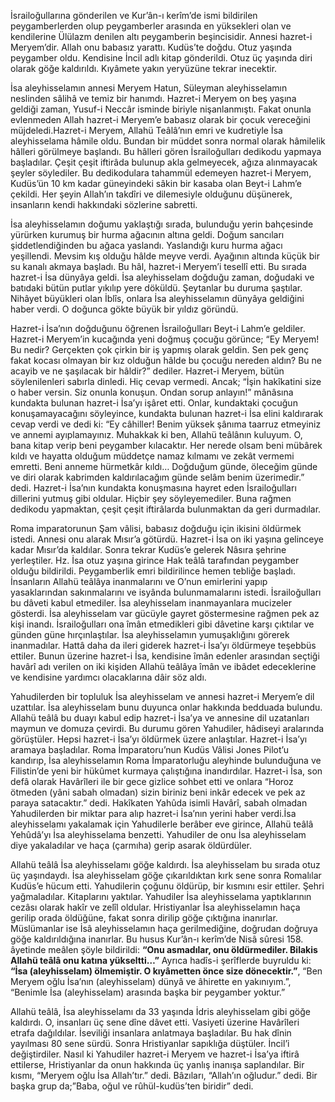 [//]: # (# Hz. İsa &#40;a.s.&#41;)

İsrailoğullarına gönderilen ve Kur’ân-ı kerîm’de ismi bildirilen peygamberlerden olup peygamberler arasında en yüksekleri olan ve kendilerine Ülülazm denilen altı peygamberin beşincisidir. Annesi hazret-i Meryem’dir. Allah onu babasız yarattı. Kudüs’te doğdu. Otuz yaşında peygamber oldu. Kendisine İncil adlı kitap gönderildi. Otuz üç yaşında diri olarak göğe kaldırıldı. Kıyâmete yakın yeryüzüne tekrar inecektir.

İsa aleyhisselamın annesi Meryem Hatun, Süleyman aleyhisselamın neslinden sâlihâ ve temiz bir hanımdı. Hazret-i Meryem on beş yaşına geldiği zaman, Yusuf-i Neccâr isminde biriyle nişanlanmıştı. Fakat onunla evlenmeden Allah hazret-i Meryem’e babasız olarak bir çocuk vereceğini müjdeledi.Hazret-i Meryem, Allahü Teâlâ’nın emri ve kudretiyle İsa aleyhisselama hâmile oldu. Bundan bir müddet sonra normal olarak hâmilelik hâlleri görülmeye başlandı. Bu hâlleri gören İsrailoğulları dedikodu yapmaya başladılar. Çeşit çeşit iftirâda bulunup akla gelmeyecek, ağıza alınmayacak şeyler söylediler. Bu dedikodulara tahammül edemeyen hazret-i Meryem, Kudüs’ün 10 km kadar güneyindeki sâkin bir kasaba olan Beyt-i Lahm’e çekildi. Her şeyin Allah’ın takdîri ve dilemesiyle olduğunu düşünerek, insanların kendi hakkındaki sözlerine sabretti.

İsa aleyhisselamın doğumu yaklaştığı sırada, bulunduğu yerin bahçesinde yürürken kurumuş bir hurma ağacının altına geldi. Doğum sancıları şiddetlendiğinden bu ağaca yaslandı. Yaslandığı kuru hurma ağacı yeşillendi. Mevsim kış olduğu hâlde meyve verdi. Ayağının altında küçük bir su kanalı akmaya başladı. Bu hâl, hazret-i Meryem’i tesellî etti. Bu sırada hazret-i İsa dünyâya geldi. İsa aleyhisselam doğduğu zaman, doğudaki ve batıdaki bütün putlar yıkılıp yere döküldü. Şeytanlar bu duruma şaştılar. Nihâyet büyükleri olan İblîs, onlara İsa aleyhisselamın dünyâya geldiğini haber verdi. O doğunca gökte büyük bir yıldız göründü.

Hazret-i İsa’nın doğduğunu öğrenen İsrailoğulları Beyt-i Lahm’e geldiler. Hazret-i Meryem’in kucağında yeni doğmuş çocuğu görünce; “Ey Meryem! Bu nedir? Gerçekten çok çirkin bir iş yapmış olarak geldin. Sen pek genç fakat kocası olmayan bir kız olduğun hâlde bu çocuğu nereden aldın? Bu ne acayib ve ne şaşılacak bir hâldir?” dediler. Hazret-i Meryem, bütün söylenilenleri sabırla dinledi. Hiç cevap vermedi. Ancak; “İşin hakîkatini size o haber versin. Siz onunla konuşun. Ondan sorup anlayın!” mânâsına kundakta bulunan hazret-i İsa’yı işâret etti. Onlar, kundaktaki çocuğun konuşamayacağını söyleyince, kundakta bulunan hazret-i İsa elini kaldırarak cevap verdi ve dedi ki: “Ey câhiller! Benim yüksek şânıma taarruz etmeyiniz ve annemi ayıplamayınız. Muhakkak ki ben, Allahü teâlânın kuluyum. O, bana kitap verip beni peygamber kılacaktır. Her nerede olsam beni mübârek kıldı ve hayatta olduğum müddetçe namaz kılmamı ve zekât vermemi emretti. Beni anneme hürmetkâr kıldı… Doğduğum günde, öleceğim günde ve diri olarak kabrimden kaldırılacağım günde selâm benim üzerimedir.” dedi. Hazret-i İsa’nın kundakta konuşmasına hayret eden İsrailoğulları dillerini yutmuş gibi oldular. Hiçbir şey söyleyemediler. Buna rağmen dedikodu yapmaktan, çeşit çeşit iftirâlarda bulunmaktan da geri durmadılar.

Roma imparatorunun Şam vâlisi, babasız doğduğu için ikisini öldürmek istedi. Annesi onu alarak Mısır’a götürdü. Hazret-i İsa on iki yaşına gelinceye kadar Mısır’da kaldılar. Sonra tekrar Kudüs’e gelerek Nâsıra şehrine yerleştiler. Hz. İsa otuz yaşına girince Hak teâlâ tarafından peygamber olduğu bildirildi. Peygamberlik emri bildirilince hemen tebliğe başladı. İnsanların Allahü teâlâya inanmalarını ve O’nun emirlerini yapıp yasaklarından sakınmalarını ve isyânda bulunmamalarını istedi. İsrailoğulları bu dâveti kabul etmediler. İsa aleyhisselam inanmayanlara mucizeler gösterdi. İsa aleyhisselam var gücüyle gayret göstermesine rağmen pek az kişi inandı. İsrailoğulları ona îmân etmedikleri gibi dâvetine karşı çıktılar ve günden güne hırçınlaştılar. İsa aleyhisselamın yumuşaklığını görerek inanmadılar. Hattâ daha da ileri giderek hazret-i İsa’yı öldürmeye teşebbüs ettiler. Bunun üzerine hazret-i İsa, kendisine îmân edenler arasından seçtiği havârî adı verilen on iki kişiden Allahü teâlâya îmân ve ibâdet edeceklerine ve kendisine yardımcı olacaklarına dâir söz aldı.

Yahudilerden bir topluluk İsa aleyhisselam ve annesi hazret-i Meryem’e dil uzattılar. İsa aleyhisselam bunu duyunca onlar hakkında bedduada bulundu. Allahü teâlâ bu duayı kabul edip hazret-i İsa’ya ve annesine dil uzatanları maymun ve domuza çevirdi. Bu durumu gören Yahudiler, hâdiseyi aralarında görüştüler. Hepsi hazret-i İsa’yı öldürmek üzere anlaştılar. Hazret-i İsa’yı aramaya başladılar. Roma İmparatoru’nun Kudüs Vâlisi Jones Pilot’u kandırıp, İsa aleyhisselamın Roma İmparatorluğu aleyhinde bulunduğuna ve Filistin’de yeni bir hükûmet kurmaya çalıştığına inandırdılar. Hazret-i İsa, son defâ olarak Havârîleri ile bir gece gizlice sohbet etti ve onlara “Horoz ötmeden (yâni sabah olmadan) sizin biriniz beni inkâr edecek ve pek az paraya satacaktır.” dedi. Hakîkaten Yahûda isimli Havârî, sabah olmadan Yahudilerden bir miktar para alıp hazret-i İsa’nın yerini haber verdi.İsa aleyhisselamı yakalamak için Yahudilerle berâber eve girince, Allahü teâlâ Yehûdâ’yı İsa aleyhisselama benzetti. Yahudiler de onu İsa aleyhisselam diye yakaladılar ve haça (çarmıha) gerip asarak öldürdüler.

Allahü teâlâ İsa aleyhisselamı göğe kaldırdı. İsa aleyhisselam bu sırada otuz üç yaşındaydı. İsa aleyhisselam göğe çıkarıldıktan kırk sene sonra Romalılar Kudüs’e hücum etti. Yahudilerin çoğunu öldürüp, bir kısmını esir ettiler. Şehri yağmaladılar. Kitaplarını yaktılar. Yahudiler İsa aleyhisselama yaptıklarının cezâsı olarak hakîr ve zelîl oldular. Hristiyanlar İsa aleyhisselamın haça gerilip orada öldüğüne, fakat sonra dirilip göğe çıktığına inanırlar. Müslümanlar ise İsâ aleyhisselamın haça gerilmediğine, doğrudan doğruya göğe kaldırıldığına inanırlar. Bu husus Kur’ân-ı kerîm’de Nisâ sûresi 158. âyetinde meâlen şöyle bildirildi: **“Onu asmadılar, onu öldürmediler. Bilakis Allahü teâlâ onu katına yükseltti…”** Ayrıca hadîs-i şerîflerde buyruldu ki: **“İsa (aleyhisselam) ölmemiştir. O kıyâmetten önce size dönecektir.”**, “Ben Meryem oğlu İsa’nın (aleyhisselam) dünyâ ve âhirette en yakınıyım.”, “Benimle İsa (aleyhisselam) arasında başka bir peygamber yoktur.”

Allahü teâlâ, İsa aleyhisselamı da 33 yaşında İdris aleyhisselam gibi göğe kaldırdı. O, insanları üç sene dîne dâvet etti. Vasiyeti üzerine Havârîleri etrafa dağıldılar.
İseviliği insanlara anlatmaya başladılar. Bu hak dînin yayılması 80 sene sürdü. Sonra Hristiyanlar sapıklığa düştüler. İncil’i değiştirdiler. Nasıl ki Yahudiler hazret-i Meryem ve hazret-i İsa’ya iftirâ ettilerse, Hristiyanlar da onun hakkında üç yanlış inanışa saplandılar. Bir kısmı, “Meryem oğlu İsa Allah’tır.” dedi. Bâzıları, “Allah’ın oğludur.” dedi. Bir başka grup da;”Baba, oğul ve rûhül-kudüs’ten biridir” dedi.

